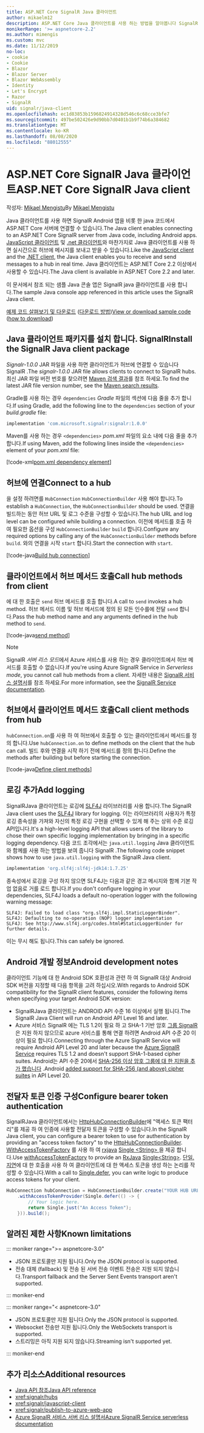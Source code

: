 ```yaml
---
title: ASP.NET Core SignalR Java 클라이언트
author: mikaelm12
description: ASP.NET Core Java 클라이언트를 사용 하는 방법을 알아봅니다 SignalR .
monikerRange: '>= aspnetcore-2.2'
ms.author: mimengis
ms.custom: mvc
ms.date: 11/12/2019
no-loc:
- cookie
- Cookie
- Blazor
- Blazor Server
- Blazor WebAssembly
- Identity
- Let's Encrypt
- Razor
- SignalR
uid: signalr/java-client
ms.openlocfilehash: ec1d83853b1596824914328d546c6c68cce3bfe7
ms.sourcegitcommit: 497be502426e9d90bb7d0401b1b9f74b6a384682
ms.translationtype: MT
ms.contentlocale: ko-KR
ms.lasthandoff: 08/08/2020
ms.locfileid: "88012555"
---
```

# <a name="aspnet-core-no-locsignalr-java-client"></a><span data-ttu-id="99371-103">ASP.NET Core SignalR Java 클라이언트</span><span class="sxs-lookup"><span data-stu-id="99371-103">ASP.NET Core SignalR Java client</span></span>

<span data-ttu-id="99371-104">작성자: [Mikael Mengistu](https://twitter.com/MikaelM_12)</span><span class="sxs-lookup"><span data-stu-id="99371-104">By [Mikael Mengistu](https://twitter.com/MikaelM_12)</span></span>

<span data-ttu-id="99371-105">Java 클라이언트를 사용 하면 SignalR Android 앱을 비롯 한 java 코드에서 ASP.NET Core 서버에 연결할 수 있습니다.</span><span class="sxs-lookup"><span data-stu-id="99371-105">The Java client enables connecting to an ASP.NET Core SignalR server from Java code, including Android apps.</span></span> <span data-ttu-id="99371-106">[JavaScript 클라이언트](xref:signalr/javascript-client) 및 [.net 클라이언트](xref:signalr/dotnet-client)와 마찬가지로 Java 클라이언트를 사용 하면 실시간으로 허브에 메시지를 보내고 받을 수 있습니다.</span><span class="sxs-lookup"><span data-stu-id="99371-106">Like the [JavaScript client](xref:signalr/javascript-client) and the [.NET client](xref:signalr/dotnet-client), the Java client enables you to receive and send messages to a hub in real time.</span></span> <span data-ttu-id="99371-107">Java 클라이언트는 ASP.NET Core 2.2 이상에서 사용할 수 있습니다.</span><span class="sxs-lookup"><span data-stu-id="99371-107">The Java client is available in ASP.NET Core 2.2 and later.</span></span>

<span data-ttu-id="99371-108">이 문서에서 참조 되는 샘플 Java 콘솔 앱은 SignalR java 클라이언트를 사용 합니다.</span><span class="sxs-lookup"><span data-stu-id="99371-108">The sample Java console app referenced in this article uses the SignalR Java client.</span></span>

<span data-ttu-id="99371-109">[예제 코드 살펴보기 및 다운로드](https://github.com/dotnet/AspNetCore.Docs/tree/master/aspnetcore/signalr/java-client/sample) ([다운로드 방법](xref:index#how-to-download-a-sample))</span><span class="sxs-lookup"><span data-stu-id="99371-109">[View or download sample code](https://github.com/dotnet/AspNetCore.Docs/tree/master/aspnetcore/signalr/java-client/sample) ([how to download](xref:index#how-to-download-a-sample))</span></span>

## <a name="install-the-no-locsignalr-java-client-package"></a><span data-ttu-id="99371-110">Java 클라이언트 패키지를 설치 합니다. SignalR</span><span class="sxs-lookup"><span data-stu-id="99371-110">Install the SignalR Java client package</span></span>

<span data-ttu-id="99371-111">*Signalr-1.0.0* JAR 파일을 사용 하면 클라이언트가 허브에 연결할 수 있습니다 SignalR .</span><span class="sxs-lookup"><span data-stu-id="99371-111">The *signalr-1.0.0* JAR file allows clients to connect to SignalR hubs.</span></span> <span data-ttu-id="99371-112">최신 JAR 파일 버전 번호를 찾으려면 [Maven 검색 결과](https://search.maven.org/search?q=g:com.microsoft.signalr%20AND%20a:signalr)를 참조 하세요.</span><span class="sxs-lookup"><span data-stu-id="99371-112">To find the latest JAR file version number, see the [Maven search results](https://search.maven.org/search?q=g:com.microsoft.signalr%20AND%20a:signalr).</span></span>

<span data-ttu-id="99371-113">Gradle를 사용 하는 경우 `dependencies` *Gradle* 파일의 섹션에 다음 줄을 추가 합니다.</span><span class="sxs-lookup"><span data-stu-id="99371-113">If using Gradle, add the following line to the `dependencies` section of your *build.gradle* file:</span></span>

```gradle
implementation 'com.microsoft.signalr:signalr:1.0.0'
```

<span data-ttu-id="99371-114">Maven를 사용 하는 경우 `<dependencies>` *pom.xml* 파일의 요소 내에 다음 줄을 추가 합니다.</span><span class="sxs-lookup"><span data-stu-id="99371-114">If using Maven, add the following lines inside the `<dependencies>` element of your *pom.xml* file:</span></span>

[!code-xml[pom.xml dependency element](java-client/sample/pom.xml?name=snippet_dependencyElement)]

## <a name="connect-to-a-hub"></a><span data-ttu-id="99371-115">허브에 연결</span><span class="sxs-lookup"><span data-stu-id="99371-115">Connect to a hub</span></span>

<span data-ttu-id="99371-116">을 설정 하려면를 `HubConnection` `HubConnectionBuilder` 사용 해야 합니다.</span><span class="sxs-lookup"><span data-stu-id="99371-116">To establish a `HubConnection`, the `HubConnectionBuilder` should be used.</span></span> <span data-ttu-id="99371-117">연결을 빌드하는 동안 허브 URL 및 로그 수준을 구성할 수 있습니다.</span><span class="sxs-lookup"><span data-stu-id="99371-117">The hub URL and log level can be configured while building a connection.</span></span> <span data-ttu-id="99371-118">이전에 메서드를 호출 하 여 필요한 옵션을 구성 `HubConnectionBuilder` `build` 합니다.</span><span class="sxs-lookup"><span data-stu-id="99371-118">Configure any required options by calling any of the `HubConnectionBuilder` methods before `build`.</span></span> <span data-ttu-id="99371-119">와의 연결을 시작 `start` 합니다.</span><span class="sxs-lookup"><span data-stu-id="99371-119">Start the connection with `start`.</span></span>

[!code-java[Build hub connection](java-client/sample/src/main/java/Chat.java?range=16-17)]

## <a name="call-hub-methods-from-client"></a><span data-ttu-id="99371-120">클라이언트에서 허브 메서드 호출</span><span class="sxs-lookup"><span data-stu-id="99371-120">Call hub methods from client</span></span>

<span data-ttu-id="99371-121">에 대 한 호출은 `send` 허브 메서드를 호출 합니다.</span><span class="sxs-lookup"><span data-stu-id="99371-121">A call to `send` invokes a hub method.</span></span> <span data-ttu-id="99371-122">허브 메서드 이름 및 허브 메서드에 정의 된 모든 인수를에 전달 `send` 합니다.</span><span class="sxs-lookup"><span data-stu-id="99371-122">Pass the hub method name and any arguments defined in the hub method to `send`.</span></span>

[!code-java[send method](java-client/sample/src/main/java/Chat.java?range=28)]

> [!NOTE]
> <span data-ttu-id="99371-123">SignalR *서버 리스 모드*에서 Azure 서비스를 사용 하는 경우 클라이언트에서 허브 메서드를 호출할 수 없습니다.</span><span class="sxs-lookup"><span data-stu-id="99371-123">If you're using Azure SignalR Service in *Serverless mode*, you cannot call hub methods from a client.</span></span> <span data-ttu-id="99371-124">자세한 내용은 [ SignalR 서비스 설명서](/azure/azure-signalr/signalr-concept-serverless-development-config)를 참조 하세요.</span><span class="sxs-lookup"><span data-stu-id="99371-124">For more information, see the [SignalR Service documentation](/azure/azure-signalr/signalr-concept-serverless-development-config).</span></span>

## <a name="call-client-methods-from-hub"></a><span data-ttu-id="99371-125">허브에서 클라이언트 메서드 호출</span><span class="sxs-lookup"><span data-stu-id="99371-125">Call client methods from hub</span></span>

<span data-ttu-id="99371-126">`hubConnection.on`를 사용 하 여 허브에서 호출할 수 있는 클라이언트에서 메서드를 정의 합니다.</span><span class="sxs-lookup"><span data-stu-id="99371-126">Use `hubConnection.on` to define methods on the client that the hub can call.</span></span> <span data-ttu-id="99371-127">빌드 후와 연결을 시작 하기 전에 메서드를 정의 합니다.</span><span class="sxs-lookup"><span data-stu-id="99371-127">Define the methods after building but before starting the connection.</span></span>

[!code-java[Define client methods](java-client/sample/src/main/java/Chat.java?range=19-21)]

## <a name="add-logging"></a><span data-ttu-id="99371-128">로깅 추가</span><span class="sxs-lookup"><span data-stu-id="99371-128">Add logging</span></span>

<span data-ttu-id="99371-129">SignalRJava 클라이언트는 로깅에 [SLF4J](https://www.slf4j.org/) 라이브러리를 사용 합니다.</span><span class="sxs-lookup"><span data-stu-id="99371-129">The SignalR Java client uses the [SLF4J](https://www.slf4j.org/) library for logging.</span></span> <span data-ttu-id="99371-130">이는 라이브러리의 사용자가 특정 로깅 종속성을 가져와 자신의 특정 로깅 구현을 선택할 수 있게 해 주는 상위 수준 로깅 API입니다.</span><span class="sxs-lookup"><span data-stu-id="99371-130">It's a high-level logging API that allows users of the library to chose their own specific logging implementation by bringing in a specific logging dependency.</span></span> <span data-ttu-id="99371-131">다음 코드 조각에서는 `java.util.logging` Java 클라이언트와 함께를 사용 하는 방법을 보여 줍니다 SignalR .</span><span class="sxs-lookup"><span data-stu-id="99371-131">The following code snippet shows how to use `java.util.logging` with the SignalR Java client.</span></span>

```gradle
implementation 'org.slf4j:slf4j-jdk14:1.7.25'
```

<span data-ttu-id="99371-132">종속성에서 로깅을 구성 하지 않으면 SLF4J는 다음과 같은 경고 메시지와 함께 기본 작업 없음로 거를 로드 합니다.</span><span class="sxs-lookup"><span data-stu-id="99371-132">If you don't configure logging in your dependencies, SLF4J loads a default no-operation logger with the following warning message:</span></span>

```
SLF4J: Failed to load class "org.slf4j.impl.StaticLoggerBinder".
SLF4J: Defaulting to no-operation (NOP) logger implementation
SLF4J: See http://www.slf4j.org/codes.html#StaticLoggerBinder for further details.
```

<span data-ttu-id="99371-133">이는 무시 해도 됩니다.</span><span class="sxs-lookup"><span data-stu-id="99371-133">This can safely be ignored.</span></span>

## <a name="android-development-notes"></a><span data-ttu-id="99371-134">Android 개발 정보</span><span class="sxs-lookup"><span data-stu-id="99371-134">Android development notes</span></span>

<span data-ttu-id="99371-135">클라이언트 기능에 대 한 Android SDK 호환성과 관련 하 여 SignalR 대상 Android SDK 버전을 지정할 때 다음 항목을 고려 하십시오.</span><span class="sxs-lookup"><span data-stu-id="99371-135">With regards to Android SDK compatibility for the SignalR client features, consider the following items when specifying your target Android SDK version:</span></span>

* <span data-ttu-id="99371-136">SignalRJava 클라이언트는 ANDROID API 수준 16 이상에서 실행 됩니다.</span><span class="sxs-lookup"><span data-stu-id="99371-136">The SignalR Java Client will run on Android API Level 16 and later.</span></span>
* <span data-ttu-id="99371-137">Azure 서비스 SignalR 에는 TLS 1.2이 필요 하 고 SHA-1 기반 암호 [그룹 SignalR ](/azure/azure-signalr/signalr-overview) 은 지원 하지 않으므로 azure 서비스를 통해 연결 하려면 Android API 수준 20 이상이 필요 합니다.</span><span class="sxs-lookup"><span data-stu-id="99371-137">Connecting through the Azure SignalR Service will require Android API Level 20 and later because the [Azure SignalR Service](/azure/azure-signalr/signalr-overview) requires TLS 1.2 and doesn't support SHA-1-based cipher suites.</span></span> <span data-ttu-id="99371-138">Android는 API 수준 20에서 [SHA-256 이상 암호 그룹에 대 한 지원을 추가 했습니다](https://developer.android.com/reference/javax/net/ssl/SSLSocket) .</span><span class="sxs-lookup"><span data-stu-id="99371-138">Android [added support for SHA-256 (and above) cipher suites](https://developer.android.com/reference/javax/net/ssl/SSLSocket) in API Level 20.</span></span>

## <a name="configure-bearer-token-authentication"></a><span data-ttu-id="99371-139">전달자 토큰 인증 구성</span><span class="sxs-lookup"><span data-stu-id="99371-139">Configure bearer token authentication</span></span>

<span data-ttu-id="99371-140">SignalRJava 클라이언트에서는 [HttpHubConnectionBuilder](/java/api/com.microsoft.signalr._http_hub_connection_builder?view=aspnet-signalr-java)에 "액세스 토큰 팩터리"를 제공 하 여 인증에 사용할 전달자 토큰을 구성할 수 있습니다.</span><span class="sxs-lookup"><span data-stu-id="99371-140">In the SignalR Java client, you can configure a bearer token to use for authentication by providing an "access token factory" to the [HttpHubConnectionBuilder](/java/api/com.microsoft.signalr._http_hub_connection_builder?view=aspnet-signalr-java).</span></span> <span data-ttu-id="99371-141">[WithAccessTokenFactory](/java/api/com.microsoft.signalr._http_hub_connection_builder.withaccesstokenprovider?view=aspnet-signalr-java#com_microsoft_signalr__http_hub_connection_builder_withAccessTokenProvider_Single_String__) 를 사용 하 여 [rxjava](https://github.com/ReactiveX/RxJava) [Single \<String> ](https://reactivex.io/documentation/single.html)을 제공 합니다.</span><span class="sxs-lookup"><span data-stu-id="99371-141">Use [withAccessTokenFactory](/java/api/com.microsoft.signalr._http_hub_connection_builder.withaccesstokenprovider?view=aspnet-signalr-java#com_microsoft_signalr__http_hub_connection_builder_withAccessTokenProvider_Single_String__) to provide an [RxJava](https://github.com/ReactiveX/RxJava) [Single\<String>](https://reactivex.io/documentation/single.html).</span></span> <span data-ttu-id="99371-142">[단일. 지연](https://reactivex.io/RxJava/javadoc/io/reactivex/Single.html#defer-java.util.concurrent.Callable-)에 대 한 호출을 사용 하 여 클라이언트에 대 한 액세스 토큰을 생성 하는 논리를 작성할 수 있습니다.</span><span class="sxs-lookup"><span data-stu-id="99371-142">With a call to [Single.defer](https://reactivex.io/RxJava/javadoc/io/reactivex/Single.html#defer-java.util.concurrent.Callable-), you can write logic to produce access tokens for your client.</span></span>

```java
HubConnection hubConnection = HubConnectionBuilder.create("YOUR HUB URL HERE")
    .withAccessTokenProvider(Single.defer(() -> {
        // Your logic here.
        return Single.just("An Access Token");
    })).build();
```

## <a name="known-limitations"></a><span data-ttu-id="99371-143">알려진 제한 사항</span><span class="sxs-lookup"><span data-stu-id="99371-143">Known limitations</span></span>

::: moniker range=">= aspnetcore-3.0"

* <span data-ttu-id="99371-144">JSON 프로토콜만 지원 됩니다.</span><span class="sxs-lookup"><span data-stu-id="99371-144">Only the JSON protocol is supported.</span></span>
* <span data-ttu-id="99371-145">전송 대체 (fallback) 및 전송 된 서버 전송 이벤트 전송은 지원 되지 않습니다.</span><span class="sxs-lookup"><span data-stu-id="99371-145">Transport fallback and the Server Sent Events transport aren't supported.</span></span>

::: moniker-end

::: moniker range="< aspnetcore-3.0"

* <span data-ttu-id="99371-146">JSON 프로토콜만 지원 됩니다.</span><span class="sxs-lookup"><span data-stu-id="99371-146">Only the JSON protocol is supported.</span></span>
* <span data-ttu-id="99371-147">Websocket 전송만 지원 됩니다.</span><span class="sxs-lookup"><span data-stu-id="99371-147">Only the WebSockets transport is supported.</span></span>
* <span data-ttu-id="99371-148">스트리밍은 아직 지원 되지 않습니다.</span><span class="sxs-lookup"><span data-stu-id="99371-148">Streaming isn't supported yet.</span></span>

::: moniker-end

## <a name="additional-resources"></a><span data-ttu-id="99371-149">추가 리소스</span><span class="sxs-lookup"><span data-stu-id="99371-149">Additional resources</span></span>

* [<span data-ttu-id="99371-150">Java API 참조</span><span class="sxs-lookup"><span data-stu-id="99371-150">Java API reference</span></span>](/java/api/com.microsoft.signalr?view=aspnet-signalr-java)
* <xref:signalr/hubs>
* <xref:signalr/javascript-client>
* <xref:signalr/publish-to-azure-web-app>
* [<span data-ttu-id="99371-151">Azure SignalR 서비스 서버 리스 설명서</span><span class="sxs-lookup"><span data-stu-id="99371-151">Azure SignalR Service serverless documentation</span></span>](/azure/azure-signalr/signalr-concept-serverless-development-config)
